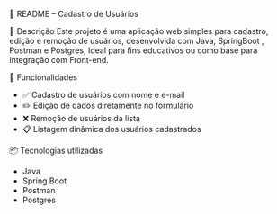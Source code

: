 📘 README – Cadastro de Usuários


🧾 Descrição
Este projeto é uma aplicação web simples para cadastro, edição e remoção de usuários, desenvolvida com Java, SpringBoot , Postman e Postgres, Ideal para fins educativos ou como base para integração com Front-end.

🚀 Funcionalidades
- ✅ Cadastro de usuários com nome e e-mail
- ✏️ Edição de dados diretamente no formulário
- ❌ Remoção de usuários da lista
- 📋 Listagem dinâmica dos usuários cadastrados

📦 Tecnologias utilizadas
- Java
- Spring Boot
- Postman
- Postgres
  



